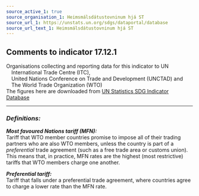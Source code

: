 ```yaml
---
source_active_1: true
source_organisation_1: Heimsmálsdátustovninum hjá ST
source_url_1: https://unstats.un.org/sdgs/dataportal/database
source_url_text_1: Heimsmálsdátustovninum hjá ST
---
```

## Comments to indicator 17.12.1  
Organisations collecting and reporting data for this indicator to UN  
 International Trade Centre (ITC),  
 United Nations Conference on Trade and Development (UNCTAD) and  
 The World Trade Organization (WTO)  
The figures here are downloaded from [UN Statistics SDG Indicator Database](https://unstats.un.org/sdgs/dataportal/database)

---
### *Definitions:*  
***Most favoured Nations tariff (MFN):***  
Tariff that WTO member countries promise to impose all of their trading partners who are also WTO members, unless the country is part of a *preferential* trade agreement (such as a free trade area or customs union). This means that, in practice, MFN rates are the highest (most restrictive) tariffs that WTO members charge one another.

***Preferential tariff:***  
Tariff that falls under a preferential trade agreement, where countries agree to charge a lower rate than the MFN rate.

